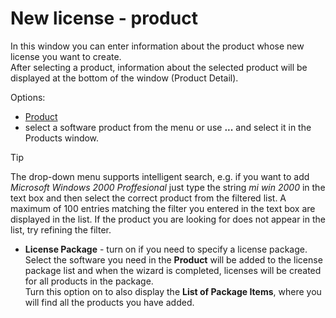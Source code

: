 # New license - product
 
In this window you can enter information about the product whose new license you want to create.  
 After selecting a product, information about the selected product will be displayed at the bottom of the window (Product Detail).
 
Options:

- [Product](../../products)
 - select a software product from the menu or use **...** and select it in the Products window. 

> [!TIP]
> The drop-down menu supports intelligent search, e.g. if you want to add *Microsoft Windows 2000 Proffesional* just type the string *mi win 2000* in the text box and then select the correct product from the filtered list. A maximum of 100 entries matching the filter you entered in the text box are displayed in the list. If the product you are looking for does not appear in the list, try refining the filter.

- **License Package** - turn on if you need to specify a license package. Select the software you need in the **Product** will be added to the license package list and when the wizard is completed, licenses will be created for all products in the package.  
 Turn this option on to also display the **List of Package Items**,
 where you will find all the products you have added.
